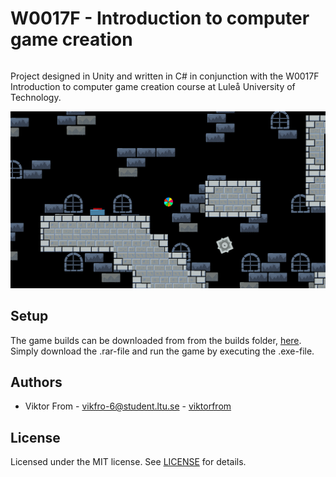 # W0017F - Introduction to computer game creation
###### 
Project designed in Unity and written in C# in conjunction with the W0017F Introduction to computer game creation course at Luleå University of Technology. 

<img src="https://github.com/viktorfrom/2dprototype/blob/main/ballgame1.PNG" width="700">

## Setup

The game builds can be downloaded from from the builds folder, [here](https://github.com/viktorfrom/2dprototype/blob/main/builds/x86/ballgame.rar). Simply download the .rar-file and run the game by executing the .exe-file. 

## Authors
* Viktor From - vikfro-6@student.ltu.se - [viktorfrom](https://github.com/viktorfrom)

## License
Licensed under the MIT license. See [LICENSE](LICENSE) for details.
